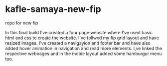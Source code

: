 # kafle-samaya-new-fip
repo for new fip

In this final build I've created a four page website where I've used basic html and css to create the website. I've follwed my fip grid layout and have resized images. I've created a navigayion and footer bar and have also added hover animation in navigation and read more elements. I,ve linked the respective weboages and in the mobie layout added some hamburgur menu too.